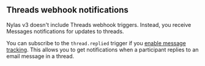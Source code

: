 ## Threads webhook notifications

Nylas v3 doesn't include Threads webhook triggers. Instead, you receive Messages notifications for updates to threads.

You can subscribe to the `thread.replied` trigger if you [enable message tracking](https://developer.nylas.com/docs/v3/email/message-tracking/). This allows you to get notifications when a participant replies to an email message in a thread.
